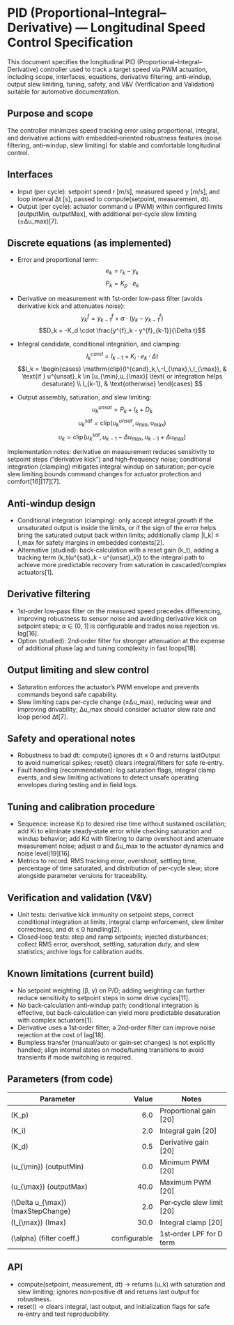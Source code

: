 # PID (Proportional–Integral–Derivative) — Longitudinal Speed Control Specification

This document specifies the longitudinal PID (Proportional–Integral–Derivative) controller used to track a target speed via PWM actuation, including scope, interfaces, equations, derivative filtering, anti‑windup, output slew limiting, tuning, safety, and V&V (Verification and Validation) suitable for automotive documentation.

## Purpose and scope
The controller minimizes speed tracking error using proportional, integral, and derivative actions with embedded‑oriented robustness features (noise filtering, anti‑windup, slew limiting) for stable and comfortable longitudinal control.

## Interfaces
- Input (per cycle): setpoint speed r [m/s], measured speed y [m/s], and loop interval Δt [s], passed to compute(setpoint, measurement, dt).  
- Output (per cycle): actuator command u (PWM) within configured limits [outputMin, outputMax], with additional per‑cycle slew limiting (±Δu_max)[7].

## Discrete equations (as implemented)

- Error and proportional term:
$$e_k = r_k - y_k$$
$$P_k = K_p \cdot e_k$$

- Derivative on measurement with 1st‑order low‑pass filter (avoids derivative kick and attenuates noise):
$$y^{f}_k = y^{f}_{k-1} + \alpha \cdot (y_k - y^{f}_{k-1})$$
$$D_k = -K_d \cdot \frac{y^{f}_k - y^{f}_{k-1}}{\Delta t}$$

- Integral candidate, conditional integration, and clamping:
$$I^{cand}_k = I_{k-1} + K_i \cdot e_k \cdot \Delta t$$
$$I_k =
\begin{cases}
\mathrm{clip}(I^{cand}_k,\,-I_{\max},\,I_{\max}), & \text{if } u^{unsat}_k \in [u_{\min},u_{\max}] \text{ or integration helps desaturate} \\
I_{k-1}, & \text{otherwise}
\end{cases}
$$

- Output assembly, saturation, and slew limiting:
$$u^{unsat}_k = P_k + I_k + D_k$$
$$u^{sat}_k = \mathrm{clip}(u^{unsat}_k,\,u_{\min},\,u_{\max})$$
$$u_k = \mathrm{clip}\!\left(u^{sat}_k,\,u_{k-1}-\Delta u_{\max},\,u_{k-1}+\Delta u_{\max}\right)$$

Implementation notes: derivative on measurement reduces sensitivity to setpoint steps (“derivative kick”) and high‑frequency noise; conditional integration (clamping) mitigates integral windup on saturation; per‑cycle slew limiting bounds command changes for actuator protection and comfort[16][17][7].

## Anti‑windup design
- Conditional integration (clamping): only accept integral growth if the unsaturated output is inside the limits, or if the sign of the error helps bring the saturated output back within limits; additionally clamp |I_k| ≤ I_max for safety margins in embedded contexts[2].  
- Alternative (studied): back‑calculation with a reset gain \(k_t\), adding a tracking term \(k_t(u^{sat}_k - u^{unsat}_k)\) to the integral path to achieve more predictable recovery from saturation in cascaded/complex actuators[1].

## Derivative filtering
- 1st‑order low‑pass filter on the measured speed precedes differencing, improving robustness to sensor noise and avoiding derivative kick on setpoint steps; α ∈ (0, 1] is configurable and trades noise rejection vs. lag[16].  
- Option (studied): 2nd‑order filter for stronger attenuation at the expense of additional phase lag and tuning complexity in fast loops[18].

## Output limiting and slew control
- Saturation enforces the actuator’s PWM envelope and prevents commands beyond safe capability.  
- Slew limiting caps per‑cycle change (±Δu_max), reducing wear and improving drivability; Δu_max should consider actuator slew rate and loop period Δt[7].

## Safety and operational notes
- Robustness to bad dt: compute() ignores dt ≤ 0 and returns lastOutput to avoid numerical spikes; reset() clears integral/filters for safe re‑entry.  
- Fault handling (recommendation): log saturation flags, integral clamp events, and slew limiting activations to detect unsafe operating envelopes during testing and in field logs.

## Tuning and calibration procedure
- Sequence: increase Kp to desired rise time without sustained oscillation; add Ki to eliminate steady‑state error while checking saturation and windup behavior; add Kd with filtering to damp overshoot and attenuate measurement noise; adjust α and Δu_max to the actuator dynamics and noise level[19][16].  
- Metrics to record: RMS tracking error, overshoot, settling time, percentage of time saturated, and distribution of per‑cycle slew; store alongside parameter versions for traceability.

## Verification and validation (V&V)
- Unit tests: derivative kick immunity on setpoint steps, correct conditional integration at limits, integral clamp enforcement, slew limiter correctness, and dt ≤ 0 handling[2].  
- Closed‑loop tests: step and ramp setpoints; injected disturbances; collect RMS error, overshoot, settling, saturation duty, and slew statistics; archive logs for calibration audits.

## Known limitations (current build)
- No setpoint weighting (β, γ) on P/D; adding weighting can further reduce sensitivity to setpoint steps in some drive cycles[11].  
- No back‑calculation anti‑windup path; conditional integration is effective, but back‑calculation can yield more predictable desaturation with complex actuators[1].  
- Derivative uses a 1st‑order filter; a 2nd‑order filter can improve noise rejection at the cost of lag[18].  
- Bumpless transfer (manual/auto or gain‑set changes) is not explicitly handled; align internal states on mode/tuning transitions to avoid transients if mode switching is required.

## Parameters (from code)

| Parameter | Value | Notes |
|---|---:|---|
| \(K_p\) | 6.0 | Proportional gain [20] |
| \(K_i\) | 2.0 | Integral gain [20] |
| \(K_d\) | 0.5 | Derivative gain [20] |
| \(u_{\min}\) (outputMin) | 0.0 | Minimum PWM [20] |
| \(u_{\max}\) (outputMax) | 40.0 | Maximum PWM [20] |
| \(\Delta u_{\max}\) (maxStepChange) | 2.0 | Per‑cycle slew limit [20] |
| \(I_{\max}\) (Imax) | 30.0 | Integral clamp [20] |
| \(\alpha\) (filter coeff.) | configurable | 1st‑order LPF for D term |

## API
- compute(setpoint, measurement, dt) → returns \(u_k\) with saturation and slew limiting; ignores non‑positive dt and returns last output for robustness.  
- reset() → clears integral, last output, and initialization flags for safe re‑entry and test reproducibility.

